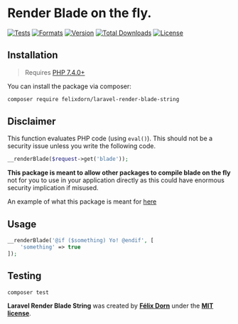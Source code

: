 # Render Blade on the fly.

[![Tests](https://github.com/felixdorn/laravel-render-blade-string/actions/workflows/tests.yml/badge.svg?branch=master)](https://github.com/felixdorn/laravel-render-blade-string/actions/workflows/tests.yml)
[![Formats](https://github.com/felixdorn/laravel-render-blade-string/actions/workflows/formats.yml/badge.svg?branch=master)](https://github.com/felixdorn/laravel-render-blade-string/actions/workflows/formats.yml)
[![Version](https://poser.pugx.org/felixdorn/laravel-render-blade-string/version)](//packagist.org/packages/felixdorn/laravel-render-blade-string)
[![Total Downloads](https://poser.pugx.org/felixdorn/laravel-render-blade-string/downloads)](//packagist.org/packages/felixdorn/laravel-render-blade-string)
[![License](https://poser.pugx.org/felixdorn/laravel-render-blade-string/license)](//packagist.org/packages/felixdorn/laravel-render-blade-string)

## Installation

> Requires [PHP 7.4.0+](https://php.net/releases)

You can install the package via composer:

```bash
composer require felixdorn/laravel-render-blade-string
```

## Disclaimer

This function evaluates PHP code (using `eval()`). This should not be a security issue unless you write the following
code.

```php
__renderBlade($request->get('blade'));
```

**This package is meant to allow other packages to compile blade on the fly** not for you to use in your application
directly as this could have enormous security implication if misused.

An example of what this package is meant
for [here](https://github.com/laravel-honda/pushed-resources/blob/master/src/Resources/Blade.php)

## Usage

```php
__renderBlade('@if ($something) Yo! @endif', [
    'something' => true
]);
```

## Testing

```bash
composer test
```

**Laravel Render Blade String** was created by **[Félix Dorn](https://twitter.com/afelixdorn)** under
the **[MIT license](https://opensource.org/licenses/MIT)**.
